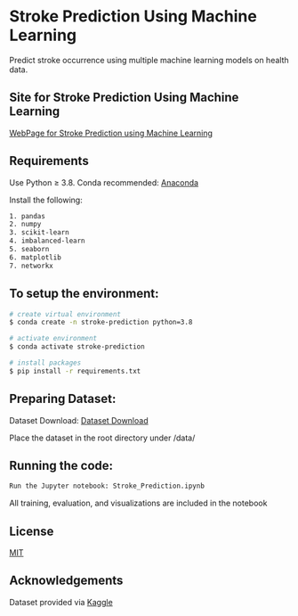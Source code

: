 # Stroke Prediction Using Machine Learning

Predict stroke occurrence using multiple machine learning models on health data.

## Site for Stroke Prediction Using Machine Learning 

[WebPage for Stroke Prediction using Machine Learning](https://siddharthranka-sr.github.io/project-page/)

## Requirements

Use Python ≥ 3.8. Conda recommended: [Anaconda](https://docs.anaconda.com/anaconda/install/linux/)

Install the following:
```bash
1. pandas
2. numpy
3. scikit-learn
4. imbalanced-learn
5. seaborn
6. matplotlib
7. networkx
```

## To setup the environment:

```bash
# create virtual environment 
$ conda create -n stroke-prediction python=3.8

# activate environment 
$ conda activate stroke-prediction

# install packages 
$ pip install -r requirements.txt
```

## Preparing Dataset:

Dataset Download: [Dataset Download](https://www.kaggle.com/datasets/fedesoriano/stroke-prediction-dataset)

Place the dataset in the root directory under /data/

## Running the code:
```bash
Run the Jupyter notebook: Stroke_Prediction.ipynb
```

All training, evaluation, and visualizations are included in the notebook

## License

[MIT](https://choosealicense.com/licenses/mit/)

## Acknowledgements 
Dataset provided via [Kaggle](https://www.kaggle.com/)

